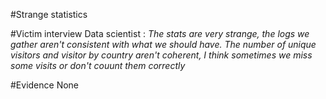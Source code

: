 #Strange statistics

#Victim interview
Data scientist : *The stats are very strange, the logs we gather aren't consistent with what we should have. The number of unique visitors and visitor by country aren't coherent, I think sometimes we miss some visits or don't couunt them correctly*

#Evidence
None
